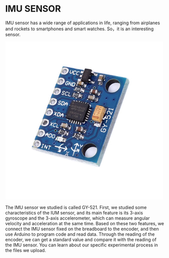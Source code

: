 # IMU SENSOR

IMU sensor has a wide range of applications in life, ranging from airplanes and rockets to smartphones and smart watches. So，it is an interesting sensor.

![IMU_picture](/pictures/s-l500.jpg)


The IMU sensor we studied is called GY-521. First, we studied some characteristics of the IUM sensor, and its main feature is its 3-axis gyroscope and the 3-axis accelerometer, which can measure angular velocity and acceleration at the same time. Based on these two features, we connect the IMU sensor fixed on the breadboard to the encoder, and then use Arduino to program code and read data. Through the reading of the encoder, we can get a standard value and compare it with the reading of the IMU sensor. You can learn about our specific experimental process in the files we upload.
